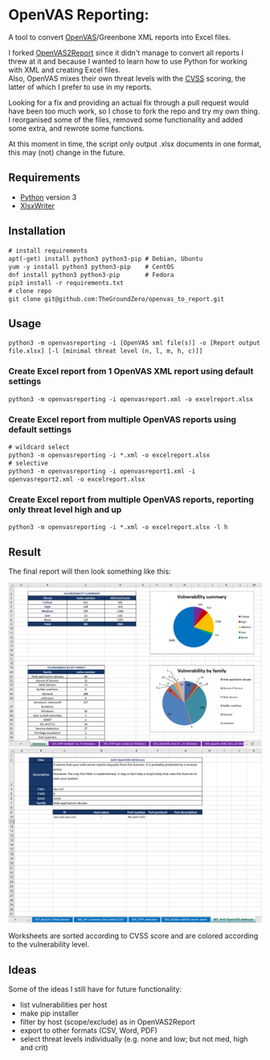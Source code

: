 # OpenVAS Reporting:  
A tool to convert [OpenVAS](http://www.openvas.org/)/Greenbone XML reports into Excel files.

I forked [OpenVAS2Report](https://github.com/cr0hn/openvas_to_report) since it didn't manage to convert all reports I threw at it
and because I wanted to learn how to use Python for working with XML and creating Excel files.  
Also, OpenVAS mixes their own threat levels with the [CVSS](https://www.first.org/cvss/) scoring, the latter of which I prefer to use in my reports.

Looking for a fix and providing an actual fix through a pull request would have been too much work,
so I chose to fork the repo and try my own thing.  
I reorganised some of the files, removed some functionality and added some extra, and rewrote some functions.

At this moment in time, the script only output .xlsx documents in one format, this may (not) change in the future.

## Requirements

 - [Python](https://www.python.org/) version 3
 - [XlsxWriter](https://xlsxwriter.readthedocs.io/)

## Installation

    # install requirements
    apt(-get) install python3 python3-pip # Debian, Ubuntu
    yum -y install python3 python3-pip    # CentOS
    dnf install python3 python3-pip       # Fedora
    pip3 install -r requirements.txt
    # clone repo
    git clone git@github.com:TheGroundZero/openvas_to_report.git

## Usage

    python3 -m openvasreporting -i [OpenVAS xml file(s)] -o [Report output file.xlsx] [-l [minimal threat level (n, l, m, h, c)]]

### Create Excel report from 1 OpenVAS XML report using default settings

    python3 -m openvasreporting -i openvasreport.xml -o excelreport.xlsx

### Create Excel report from multiple OpenVAS reports using default settings

    # wildcard select
    python3 -m openvasreporting -i *.xml -o excelreport.xlsx
    # selective
    python3 -m openvasreporting -i openvasreport1.xml -i openvasreport2.xml -o excelreport.xlsx

### Create Excel report from multiple OpenVAS reports, reporting only threat level high and up

    python3 -m openvasreporting -i *.xml -o excelreport.xlsx -l h

## Result

The final report will then look something like this:

![Report example screenshot](openvasreporting/doc/img/screenshot-report.png?raw=true)
![Report example screenshot](openvasreporting/doc/img/screenshot-report2.png?raw=true)

Worksheets are sorted according to CVSS score and are colored according to the vulnerability level.

## Ideas

Some of the ideas I still have for future functionality:

 - list vulnerabilities per host
 - make pip installer
 - filter by host (scope/exclude) as in OpenVAS2Report
 - export to other formats (CSV, Word, PDF)
 - select threat levels individually (e.g. none and low; but not med, high and crit)
 
